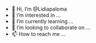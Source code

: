 - 👋 Hi, I’m @Lidiapaloma
- 👀 I’m interested in ...
- 🌱 I’m currently learning ...
- 💞️ I’m looking to collaborate on ...
- 📫 How to reach me ...

<!---
Lidiapaloma/Lidiapaloma is a ✨ special ✨ repository because its `README.md` (this file) appears on your GitHub profile.
You can click the Preview link to take a look at your changes.
--->

